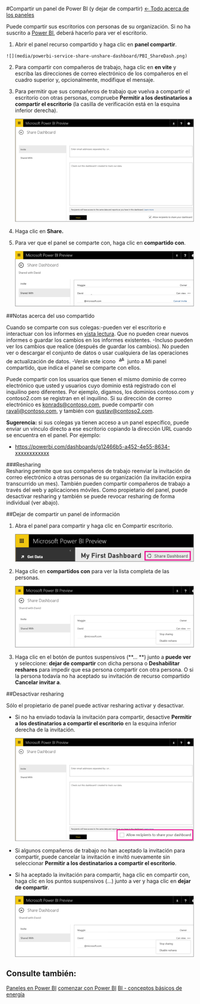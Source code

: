<properties 
   pageTitle="Compartir un panel de Power BI (y dejar de compartir)" 
   description="Compartir un panel de Power BI (y dejar de compartir)" 
   services="powerbi" 
   documentationCenter="" 
   authors="v-anpasi" 
   manager="mblythe" 
   editor=""
   tags=""/>
 
<tags
   ms.service="powerbi"
   ms.devlang="NA"
   ms.topic="article"
   ms.tgt_pltfrm="NA"
   ms.workload="powerbi"
   ms.date="06/19/2015"
   ms.author="v-anpasi"/>

#Compartir un panel de Power BI \(y dejar de compartir\)
[← Todo acerca de los paneles](https://support.powerbi.com/knowledgebase/topics/65158-all-about-dashboards)

Puede compartir sus escritorios con personas de su organización. Si no ha suscrito a [Power BI](http://powerbi.com/), deberá hacerlo para ver el escritorio.

1.   Abrir el panel recurso compartido y haga clic en **panel compartir**.  

    ![](media/powerbi-service-share-unshare-dashboard/PBI_ShareDash.png)
    
2.  Para compartir con compañeros de trabajo, haga clic en **en vite** y escriba las direcciones de correo electrónico de los compañeros en el cuadro superior y, opcionalmente, modifique el mensaje.
    
3.  Para permitir que sus compañeros de trabajo que vuelva a compartir el escritorio con otras personas, compruebe **Permitir a los destinatarios a compartir el escritorio** \(la casilla de verificación está en la esquina inferior derecha\).

    ![](media/powerbi-service-share-unshare-dashboard/PBI_ShareInvite.png)
    
4.  Haga clic en **Share.**
5.  Para ver que el panel se comparte con, haga clic en **compartido con**.  

    ![](media/powerbi-service-share-unshare-dashboard/PBI_ShareDash1.png)

##Notas acerca del uso compartido

Cuando se comparte con sus colegas:-pueden ver el escritorio e interactuar con los informes en [vista lectura](http://support.powerbi.com/knowledgebase/articles/439920-open-a-report-in-reading-view). Que no pueden crear nuevos informes o guardar los cambios en los informes existentes. -Incluso pueden ver los cambios que realice \(después de guardar los cambios\). No pueden ver o descargar el conjunto de datos o usar cualquiera de las operaciones de actualización de datos. -Verán este icono ![](media/powerbi-service-share-unshare-dashboard/PBI_SharedWithYouIcon.png) junto a Mi panel compartido, que indica el panel se comparte con ellos.

Puede compartir con los usuarios que tienen el mismo dominio de correo electrónico que usted y usuarios cuyo dominio está registrado con el inquilino pero diferentes. Por ejemplo, digamos, los dominios contoso.com y contoso2.com se registran en el inquilino. Si su dirección de correo electrónico es konrads@contoso.com, puede compartir con ravali@contoso.com, y también con gustav@contoso2.com.

**Sugerencia:** si sus colegas ya tienen acceso a un panel específico, puede enviar un vínculo directo a ese escritorio copiando la dirección URL cuando se encuentra en el panel. Por ejemplo:

-   https://powerbi.com/dashboards/g12466b5-a452-4e55-8634-xxxxxxxxxxxx

###Resharing  
Resharing permite que sus compañeros de trabajo reenviar la invitación de correo electrónico a otras personas de su organización \(la invitación expira transcurrido un mes\). También pueden compartir compañeros de trabajo a través del web y aplicaciones móviles. Como propietario del panel, puede desactivar resharing y también se puede revocar resharing de forma individual \(ver abajo\).

##Dejar de compartir un panel de información

1.  Abra el panel para compartir y haga clic en Compartir escritorio.  

    ![](media/powerbi-service-share-unshare-dashboard/PBI_ShareDash.png)
    
2.  Haga clic en **compartidos con** para ver la lista completa de las personas.

    ![](media/powerbi-service-share-unshare-dashboard/PBI_SharedWith.png)
3.  Haga clic en el botón de puntos suspensivos \(\*\*... \*\*\) junto a **puede ver** y seleccione: **dejar de compartir** con dicha persona o **Deshabilitar reshares** para impedir que esa persona compartir con otra persona. O si la persona todavía no ha aceptado su invitación de recurso compartido **Cancelar invitar a**.

##Desactivar resharing

Sólo el propietario de panel puede activar resharing activar y desactivar.

-   Si no ha enviado todavía la invitación para compartir, desactive **Permitir a los destinatarios a compartir el escritorio** en la esquina inferior derecha de la invitación.

    ![](media/powerbi-service-share-unshare-dashboard/PBI_ShareInviteAllowReshare.png)
    
-   Si algunos compañeros de trabajo no han aceptado la invitación para compartir, puede cancelar la invitación e invitó nuevamente sin seleccionar **Permitir a los destinatarios a compartir el escritorio**.
-   Si ha aceptado la invitación para compartir, haga clic en compartir con, haga clic en los puntos suspensivos \(...\) junto a ver y haga clic en **dejar de compartir**.

    ![](media/powerbi-service-share-unshare-dashboard/PBI_SharedWith.png)
    

Consulte también:
---------

[Paneles en Power BI](http://support.powerbi.com/knowledgebase/articles/424868-dashboards-in-power-bi) [comenzar con Power BI](http://support.powerbi.com/knowledgebase/articles/430814-get-started-with-power-bi) [BI - conceptos básicos de energía](http://support.powerbi.com/knowledgebase/articles/487029-power-bi-preview-basic-concepts)